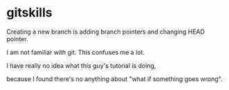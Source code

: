 # gitskills

Creating a new branch is adding branch pointers and changing HEAD pointer.

I am not familiar with git. This confuses me a lot.

I have really no idea what this guy's tutorial is doing,

because I found there's no anything about "what if something goes wrong".
